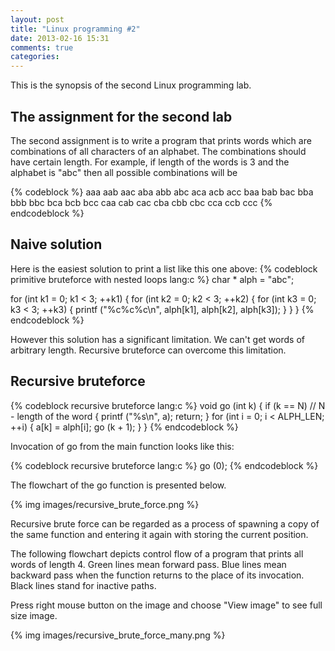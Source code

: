 ```yaml
---
layout: post
title: "Linux programming #2"
date: 2013-02-16 15:31
comments: true
categories: 
---
```

This is the synopsis of the second Linux programming lab.

## The assignment for the second lab

The second assignment is to write a program that prints words which are
combinations of all characters of an alphabet. The combinations should have
certain length. For example, if length of the words is 3 and the alphabet is
"abc" then all possible combinations will be

{% codeblock %}
aaa
aab
aac
aba
abb
abc
aca
acb
acc
baa
bab
bac
bba
bbb
bbc
bca
bcb
bcc
caa
cab
cac
cba
cbb
cbc
cca
ccb
ccc
{% endcodeblock %}

## Naive solution

Here is the easiest solution to print a list like this one above:
{% codeblock primitive bruteforce with nested loops lang:c %}
char * alph = "abc";

for (int k1 = 0; k1 < 3; ++k1)
  {
    for (int k2 = 0; k2 < 3; ++k2)
      {
        for (int k3 = 0; k3 < 3; ++k3)
          {
            printf ("%c%c%c\n", alph[k1], alph[k2], alph[k3]);
          }
      }
  }
{% endcodeblock %}

However this solution has a significant limitation. We can't get words of
arbitrary length. Recursive bruteforce can overcome this limitation.

## Recursive bruteforce

{% codeblock recursive bruteforce lang:c %}
void go (int k)
{
  if (k == N) // N - length of the word
    {
      printf ("%s\n", a);
      return;
    }
  for (int i = 0; i < ALPH_LEN; ++i)
    {
      a[k] = alph[i];
      go (k + 1);
    }
}
{% endcodeblock %}

Invocation of go from the main function looks like this:

{% codeblock recursive bruteforce lang:c %}
go (0);
{% endcodeblock %}

The flowchart of the go function is presented below.

{% img images/recursive_brute_force.png %}

Recursive brute force can be regarded as a process of spawning a copy of the
same function and entering it again with storing the current position.

The following flowchart depicts control flow of a program that prints all words
of length 4. Green lines mean forward pass. Blue lines mean backward pass when
the function returns to the place of its invocation. Black lines stand for
inactive paths.

Press right mouse button on the image and choose "View image" to see full size
image.

{% img images/recursive_brute_force_many.png %}
